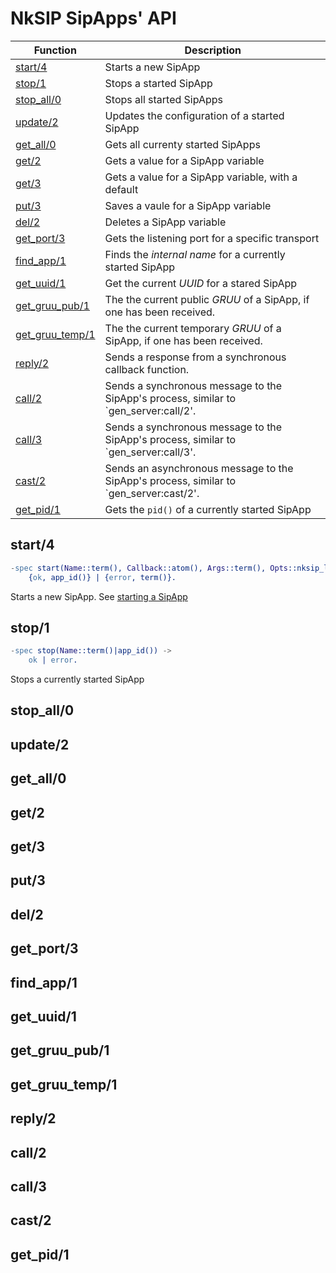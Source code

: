 # NkSIP SipApps' API

Function|Description
---|---
[start/4](#start4)|Starts a new SipApp
[stop/1](#stop1)|Stops a started SipApp
[stop_all/0](#stop_all/0)|Stops all started SipApps
[update/2](#update/2)|Updates the configuration of a started SipApp
[get_all/0](#get_all0)|Gets all currenty started SipApps
[get/2](#get2)|Gets a value for a SipApp variable
[get/3](#get3)|Gets a value for a SipApp variable, with a default
[put/3](#put3)|Saves a vaule for a SipApp variable
[del/2](#del2)|Deletes a SipApp variable
[get_port/3](#get_port3)|Gets the listening port for a specific transport
[find_app/1](#find_app1)|Finds the _internal name_ for a currently started SipApp
[get_uuid/1](#get_uuid/1)|Get the current _UUID_ for a stared SipApp
[get_gruu_pub/1](#get_gruu_pub1)|The the current public _GRUU_ of a SipApp, if one has been received.
[get_gruu_temp/1](#get_gruu_temp1)|The the current temporary _GRUU_ of a SipApp, if one has been received.
[reply/2](#reply/2)|Sends a response from a synchronous callback function.
[call/2](#call2)|Sends a synchronous message to the SipApp's process, similar to `gen_server:call/2'.
[call/3](#call2)|Sends a synchronous message to the SipApp's process, similar to `gen_server:call/3'.
[cast/2](#call2)|Sends an asynchronous message to the SipApp's process, similar to `gen_server:cast/2'.
[get_pid/1](#pid1)|Gets the `pid()` of a currently started SipApp


## start/4
```erlang
-spec start(Name::term(), Callback::atom(), Args::term(), Opts::nksip_lib:optslist()) -> 
	{ok, app_id()} | {error, term()}.
```

Starts a new SipApp. See [starting a SipApp](../guide/start_a_sipapp.md)


## stop/1
```erlang
-spec stop(Name::term()|app_id()) -> 
    ok | error.
```

Stops a currently started SipApp

## stop_all/0


## update/2
## get_all/0
## get/2
## get/3
## put/3
## del/2
## get_port/3
## find_app/1
## get_uuid/1
## get_gruu_pub/1
## get_gruu_temp/1
## reply/2
## call/2
## call/3
## cast/2
## get_pid/1

